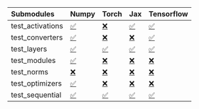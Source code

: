 | Submodules       | Numpy                                                                                                                           | Torch                                                                                                                           | Jax                                                                                                                             | Tensorflow                                                                                                                      |
|:-----------------|:--------------------------------------------------------------------------------------------------------------------------------|:--------------------------------------------------------------------------------------------------------------------------------|:--------------------------------------------------------------------------------------------------------------------------------|:--------------------------------------------------------------------------------------------------------------------------------|
| test_activations | <a href="https://github.com/unifyai/ivy/runs/8130521114?check_suite_focus=true" rel="noopener noreferrer" target="_blank">✅</a> | <a href="https://github.com/unifyai/ivy/runs/8130521969?check_suite_focus=true" rel="noopener noreferrer" target="_blank">❌</a> | <a href="https://github.com/unifyai/ivy/runs/8130522935?check_suite_focus=true" rel="noopener noreferrer" target="_blank">✅</a> | <a href="https://github.com/unifyai/ivy/runs/8130524069?check_suite_focus=true" rel="noopener noreferrer" target="_blank">✅</a> |
| test_converters  | <a href="https://github.com/unifyai/ivy/runs/8130521222?check_suite_focus=true" rel="noopener noreferrer" target="_blank">✅</a> | <a href="https://github.com/unifyai/ivy/runs/8130522118?check_suite_focus=true" rel="noopener noreferrer" target="_blank">❌</a> | <a href="https://github.com/unifyai/ivy/runs/8130523066?check_suite_focus=true" rel="noopener noreferrer" target="_blank">❌</a> | <a href="https://github.com/unifyai/ivy/runs/8130524189?check_suite_focus=true" rel="noopener noreferrer" target="_blank">✅</a> |
| test_layers      | <a href="https://github.com/unifyai/ivy/runs/8130521326?check_suite_focus=true" rel="noopener noreferrer" target="_blank">✅</a> | <a href="https://github.com/unifyai/ivy/runs/8130522241?check_suite_focus=true" rel="noopener noreferrer" target="_blank">✅</a> | <a href="https://github.com/unifyai/ivy/runs/8130523260?check_suite_focus=true" rel="noopener noreferrer" target="_blank">✅</a> | <a href="https://github.com/unifyai/ivy/runs/8130524315?check_suite_focus=true" rel="noopener noreferrer" target="_blank">✅</a> |
| test_modules     | <a href="https://github.com/unifyai/ivy/runs/8130521434?check_suite_focus=true" rel="noopener noreferrer" target="_blank">✅</a> | <a href="https://github.com/unifyai/ivy/runs/8130522388?check_suite_focus=true" rel="noopener noreferrer" target="_blank">❌</a> | <a href="https://github.com/unifyai/ivy/runs/8130523498?check_suite_focus=true" rel="noopener noreferrer" target="_blank">❌</a> | <a href="https://github.com/unifyai/ivy/runs/8130524445?check_suite_focus=true" rel="noopener noreferrer" target="_blank">❌</a> |
| test_norms       | <a href="https://github.com/unifyai/ivy/runs/8130521560?check_suite_focus=true" rel="noopener noreferrer" target="_blank">❌</a> | <a href="https://github.com/unifyai/ivy/runs/8130522515?check_suite_focus=true" rel="noopener noreferrer" target="_blank">❌</a> | <a href="https://github.com/unifyai/ivy/runs/8130523613?check_suite_focus=true" rel="noopener noreferrer" target="_blank">❌</a> | <a href="https://github.com/unifyai/ivy/runs/8130524609?check_suite_focus=true" rel="noopener noreferrer" target="_blank">❌</a> |
| test_optimizers  | <a href="https://github.com/unifyai/ivy/runs/8130521703?check_suite_focus=true" rel="noopener noreferrer" target="_blank">✅</a> | <a href="https://github.com/unifyai/ivy/runs/8130522650?check_suite_focus=true" rel="noopener noreferrer" target="_blank">❌</a> | <a href="https://github.com/unifyai/ivy/runs/8130523770?check_suite_focus=true" rel="noopener noreferrer" target="_blank">❌</a> | <a href="https://github.com/unifyai/ivy/runs/8130524758?check_suite_focus=true" rel="noopener noreferrer" target="_blank">❌</a> |
| test_sequential  | <a href="https://github.com/unifyai/ivy/runs/8130521868?check_suite_focus=true" rel="noopener noreferrer" target="_blank">✅</a> | <a href="https://github.com/unifyai/ivy/runs/8130522794?check_suite_focus=true" rel="noopener noreferrer" target="_blank">✅</a> | <a href="https://github.com/unifyai/ivy/runs/8130523935?check_suite_focus=true" rel="noopener noreferrer" target="_blank">✅</a> | <a href="https://github.com/unifyai/ivy/runs/8130524859?check_suite_focus=true" rel="noopener noreferrer" target="_blank">✅</a> |